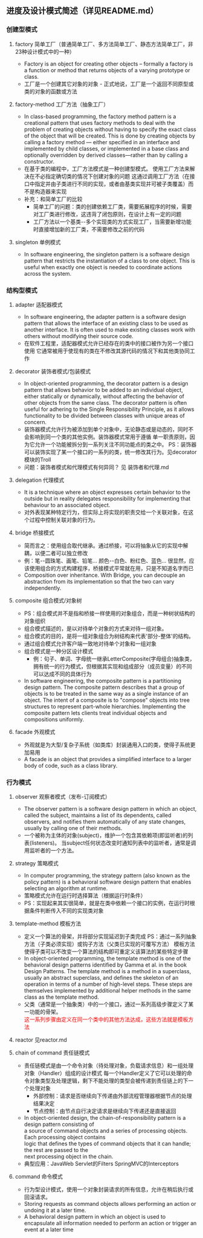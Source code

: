 进度及设计模式简述（详见README.md）
----------------------

### 创建型模式

1. factory 简单工厂（普通简单工厂、多方法简单工厂、静态方法简单工厂，非23种设计模式中的一种）
   * Factory is an object for creating other objects – formally a factory is a function or method that
     returns objects of a varying prototype or class.
   * 工厂是一个创建其它对象的对象 - 正式地说，工厂是一个返回不同原型或类的对象的函数或方法

2. factory-method 工厂方法（抽象工厂）
   * In class-based programming, the factory method pattern is a creational pattern that uses factory
     methods to deal with the problem of creating objects without having to specify the exact class of
     the object that will be created.
     This is done by creating objects by calling a factory method
     — either specified in an interface and implemented by child classes, or implemented in a base
     class and optionally overridden by derived classes—rather than by calling a constructor.
   * 在基于类的编程中，工厂方法模式是一种创建型模式。 使用工厂方法来解决在不必指定确切类的情况下创建对象的问题
     这通过调用工厂方法（在接口中指定并由子类进行不同的实现，或者由基类实现并可被子类覆盖）而不是构造器来实现
   * 补充：和简单工厂的比较
     * 简单工厂的问题：类的创建依赖工厂类，需要拓展程序的时候，需要对工厂类进行修改，这违背了闭包原则，在设计上有一定的问题
     * 工厂方法以一个基类--多个实现类的方式实现工厂，当需要新增功能时直接增加新的工厂类，不需要修改之前的代码

3. singleton 单例模式
   * In software engineering, the singleton pattern is a software design pattern that restricts the
     instantiation of a class to one object. This is useful when exactly one object is needed to
     coordinate actions across the system.

### 结构型模式

1. adapter 适配器模式
   * In software engineering, the adapter pattern is a software design pattern that allows the interface of an existing class to be used as another
     interface. It is often used to make existing classes work with others without modifying their source code.
   * 在软件工程里，适配器模式允许已经存在的类中的接口被作为另一个接口使用
     它通常被用于使现有的类在不修改其源代码的情况下和其他类协同工作

2. decorator 装饰者模式/包装模式
   * In object-oriented programming, the decorator pattern is a design pattern that allows behavior to
     be added to an individual object, either statically or dynamically, without affecting the behavior
     of other objects from the same class. The decorator pattern is often useful for adhering to the
     Single Responsibility Principle, as it allows functionality to be divided between classes with
     unique areas of concern.
   * 装饰器模式允许行为被添加到单个对象中，无论静态或是动态的，同时不会影响到同一个类的其他实例。装饰器模式常用于遵循
     单一职责原则，因为它允许一个功能被拆分到一系列关注不同功能点的类之中。
     PS：装饰器可以装饰实现了某一个接口的一系列的类，统一修改其行为。见decorator模块的Troll
   * 问题：装饰者模式和代理模式有何异同？ 见 装饰者和代理.md

3. delegation 代理模式
   * It is a technique where an object expresses certain behavior to the outside but in
     reality delegates responsibility for implementing that behaviour to an associated object.
   * 对外表现某种特定行为，但实际上将实现的职责交给一个关联对象，在这个过程中控制关联对象的行为。

4. bridge 桥接模式
   * 简而言之：使用组合取代继承。通过桥接，可以将抽象从它的实现中解耦，以便二者可以独立修改
   * 例：笔--圆珠笔、画笔、铅笔... 颜色--白色、粉红色、蓝色...  很显然，应该使用组合的方式构建程序，桥接模式平常就在用，只是不知道名字而已
   * Composition over inheritance. With Bridge, you can decouple an abstraction from its implementation so that the two
     can vary independently.

5. composite 组合模式/对象树
   * PS：组合模式并不是指和桥接一样使用的对象组合，而是一种树状结构的对象组织
   * 组合模式描述的，是以对待单个对象的方式来对待一组对象。
   * 组合模式的目的，是将一组对象组合为树结构来代表'部分-整体'的结构。
   * 通过组合模式允许客户端一致地对待单个对象和一组对象
   * 组合模式是一种分区设计模式
     * 例：句子、单词、字母统一继承LetterComposite(字母组合)抽象类，拥有统一的行为模式，但根据其实现和组成部分（成员变量）的不同可以达成不同的具体行为
   * In software engineering, the composite pattern is a partitioning design pattern. The composite
     pattern describes that a group of objects is to be treated in the same way as a single instance of
     an object. The intent of a composite is to "compose" objects into tree structures to represent
     part-whole hierarchies. Implementing the composite pattern lets clients treat individual objects
     and compositions uniformly.

6. facade 外观模式
   * 外观就是为大型/复杂子系统（如类库）封装通用入口的类，使得子系统更加易用
   * A facade is an object that provides a simplified interface to a larger body of code, such as a class library.

### 行为模式

1. observer 观察者模式（发布-订阅模式）
   * The observer pattern is a software design pattern in which an object, called the subject,
     maintains a list of its dependents, called observers, and notifies them automatically of any state
     changes, usually by calling one of their methods.
   * 一个被称为主体的对象(subject)，维护一个包含其依赖项(即监听者)的列表(listeners)。
     当subject任何状态改变时通知列表中的监听者，通常是调用监听者的一个方法。

2. strategy 策略模式
   * In computer programming, the strategy pattern (also known as the policy pattern) is a behavioral
     software design pattern that enables selecting an algorithm at runtime.
   * 策略模式允许在运行时选择算法（根据运行时条件）
   * PS：实现起来其实很简单，就是在类中依赖一个接口的实例，在运行时根据条件判断传入不同的实现类对象

3. template-method 模板方法
   * 定义一个算法的骨架，并将部分实现延迟到子类完成 PS：通过一系列抽象方法（子类必须实现）或钩子方法（父类已实现的可覆写方法）
     模板方法使得子类可以不改变一个算法的结构即可重定义该算法的某些特定步骤
   * In object-oriented programming, the template method is one of the behavioral design patterns
     identified by Gamma et al. in the book Design Patterns. The template method is a method in a
     superclass, usually an abstract superclass, and defines the skeleton of an operation in terms of
     a number of high-level steps. These steps are themselves implemented by additional helper methods
     in the same class as the template method.
   * 父类（通常是一个抽象类）中的一个接口，通过一系列高级步骤定义了某一功能的骨架。  
     <font color="red">这一系列步骤由定义在同一个类中的其他方法达成，这些方法就是模板方法</font>

4. reactor 见reactor.md

5. chain of command 责任链模式
   * 责任链模式是由一个命令对象（待处理对象，负载请求信息）和一组处理对象（Handler）组成的设计模式
     每一个Handler定义了它可以处理的命令对象类型及处理逻辑，剩下不能处理的类型会被传递到责任链上的下一个处理对象
     * 外部控制：请求是否继续向下传递由外部流程管理器根据节点的处理结果决定
     * 节点控制：由节点自行决定请求是继续向下传递还是直接返回
   * In object-oriented design, the chain-of-responsibility pattern is a design pattern consisting of  
     a source of command objects and a series of processing objects. Each processing object contains  
     logic that defines the types of command objects that it can handle; the rest are passed to the  
     next processing object in the chain.
   * 典型应用：JavaWeb Servlet的Filters  SpringMVC的Interceptors

6. command 命令模式
   * 行为型设计模式，使用一个对象封装请求的所有信息，允许在稍后执行或回滚请求。
   * Storing requests as command objects allows performing an action or undoing it at a later time.
   * A behavioral design pattern in which an object is used to encapsulate all information needed to perform
     an action or trigger an event at a later time













